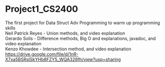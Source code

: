# Project1_CS2400
The first project for Data Struct Adv Programming to warm up programming skills  
Neil Patrick Reyes - Union methods, and video explanation  
Gerardo Solis - Difference methods, Big O and explanations, javadoc, and video explanation   
Kenzo Khowdee - Intersection method, and video explanation  
https://drive.google.com/file/d/1nR-X7xa5BSRsISkYHb8FZY5_WQA328fh/view?usp=sharing  
